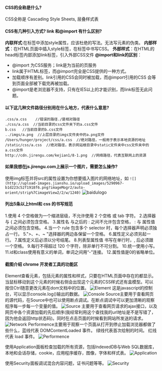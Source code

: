 #### CSS的全称是什么?
CSS全称是 Cascading Style Sheets, 层叠样式表

#### CSS有几种引入方式? link 和@import 有什么区别?
**内联样式**:在标签中添加style属性，应该杜绝的写法。无法写元素的伪类。
**内部样式**：在HTML页面中插入style标签，在标签中书写CSS。
**外部样式**：在HTML的head标签内部添加link标签，引入外部CSS文件
**@import和link的区别**：
- @import 为CSS服务；link是为当前的页服务
- link属于HTML标签，而@import完全是CSS提供的一种方式。
- 加载顺序有差别。link引用的CSS会同时被加载，而@import引用的CSS 会等到页面全部被下载完再被加载。
- @import是老浏览器不支持，只有在IE5以上的才能识别，而link标签无此问题。

#### 以下这几种文件路径分别用在什么地方，代表什么意思?
```
.css/a.css    //错误的路径./是相对路径
./css/a.css  //当前目录的css文件夹下的a.css文件
b.css   //当前目录的b.css文件
../imgs/a.png  //上层目录的imgs文件夹中的a.png文件
/Users/hunger/project/css/a.css  //绝对路径，一般用于表示本地资源的地址
/static/css/a.css  //绝对路径，表示网站根目录中static文件夹中css文件夹中的a.css文件
http://cdn.jirengu.com/kejian1/8-1.png  //网络路径，代表互联网上的资源
```

#### 如果我想在js.jirengu.com上展示一个图片，需要怎么操作?
使用img标签并将src的属性设置为你想要插入图片的网络地址，如
`![](http://upload-images.jianshu.io/upload_images/5290967-b1d223c52f1918f6.png?imageMogr2/auto-orient/strip%7CimageView2/2/w/1240)`
![baidulogo](http://upload-images.jianshu.io/upload_images/5290967-b1d223c52f1918f6.png?imageMogr2/auto-orient/strip%7CimageView2/2/w/1240)

#### 列出5条以上html和 css 的书写规范
1.使用 4 个空格做为一个缩进层级，不允许使用 2 个空格 或 tab 字符。
2.选择器 与 { 之间必须包含空格。
3.属性名 与之后的 : 之间不允许包含空格， : 与 属性值 之间必须包含空格。
4.当一个 rule 包含多个 selector 时，每个选择器声明必须独占一行。
5.">、+、~ "选择器的两边各保留一个空格。
6.属性定义必须另起一行。
7.属性定义后必须以分号结尾。
8.列表型属性值 书写在单行时，, 后必须跟一个空格。
9.每行不得超过 120 个字符，除非单行不可分割。
10.统一使用小写。
11.id和class使用有意义的单词，单词之间用“-”连接。
12.属性值是0的省略单位。

#### 截图介绍 chrome 开发者工具的功能区
Element查看元素，包括元素的属性和样式，只要在HTML页面中存在的都显示。当鼠标移动到这个元素的时候右侧会出现这个元素的CSS样式还有盒模型。可以按住Ctrl随意更改元素在dom文档中的位置。
![Element](http://upload-images.jianshu.io/upload_images/5290967-2427c72bde0184bc.png?imageMogr2/auto-orient/strip%7CimageView2/2/w/1240)
这是javascript的控制台，可以显示console.log()输出的数据。
![Console](http://upload-images.jianshu.io/upload_images/5290967-aa5ca4df50731b60.png?imageMogr2/auto-orient/strip%7CimageView2/2/w/1240)
Source主要用于查看网页的源代码，在Source中也可以使用断点调试。在断点调试中可以更加清晰的观察程序每一步每一个变量的值。
![Source](http://upload-images.jianshu.io/upload_images/5290967-4ed3a6d95ab9f3b7.png?imageMogr2/auto-orient/strip%7CimageView2/2/w/1240)
主要用于查看网页请求的ajax接口，以及网页中各个资源加载的先后顺序(我经常利用这个查找我的url地址是不是写错了，因为他会返回http状态码)。同时在点击页面的时候看到网站所发送的请求。
![Network](http://upload-images.jianshu.io/upload_images/5290967-dcc9c79b87ae4bcb.png?imageMogr2/auto-orient/strip%7CimageView2/2/w/1240)
Performence主要用于观察一个页面从打开到停止加载浏览器都做了些什么，蓝线代表 DOMContentLoaded 事件。 绿线代表首次绘制的时间。 红线代表 load 事件。
![Performence](http://upload-images.jianshu.io/upload_images/5290967-559946d0a68adc4e.png?imageMogr2/auto-orient/strip%7CimageView2/2/w/1240)

使用Application面板检查加载的所有资源，包括IndexedDB与Web SQL数据库，本地和会话存储，cookie，应用程序缓存，图像，字体和样式表。
![Application](http://upload-images.jianshu.io/upload_images/5290967-dff63cb724243532.png?imageMogr2/auto-orient/strip%7CimageView2/2/w/1240)

使用Security面板调试混合内容问题，证书问题等等。
![Security](http://upload-images.jianshu.io/upload_images/5290967-1aa473874fe9427c.png?imageMogr2/auto-orient/strip%7CimageView2/2/w/1240)
